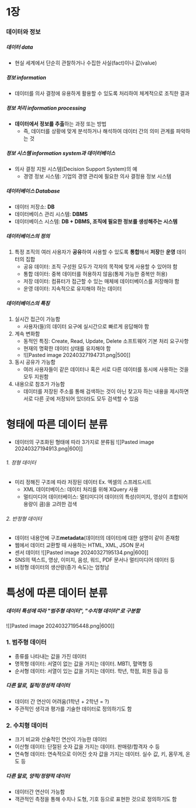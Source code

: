 # 1장
### 데이터와 정보
##### 데이터 data
- 현실 세계에서 단순히 관찰하거나 수집한 사실(fact)이나 값(value)
##### 정보 information
- 데이터를 의사 결정에 유용하게 활용할 수 있도록 처리하여 체계적으로 조직한 결과
##### 정보 처리 information processing
- **데이터에서 정보를 추출**하는 과정 또는 방법
	- 즉, 데이터를 상황에 맞게 분석하거나 해석하여 데이터 간의 의미 관계를 파악하는 것  
##### 정보 시스템 information system과 데이터베이스
- 의사 결정 지원 시스템(Decision Support System)의 예
	- 경영 정보 시스템: 기업의 경영 관리에 필요한 의사 결정용 정보 시스템
##### 데이터베이스 Database
- 데이터 저장소: **DB**
- 데이터베이스 관리 시스템: **DBMS**
- 데이터베이스 시스템: **DB + DBMS, 조직에 필요한 정보를 생성해주는 시스템**
##### 데이터베이스의 정의
1. 특정 조직의 여러 사용자가 **공유**하여 사용할 수 있도록 **통합**해서 **저장**한 **운영** 데이터의 집합
	- 공유 데이터: 조직 구성원 모두가 각자의 목적에 맞게 사용할 수 있어야 함
	- 통합 데이터: 중복 데이터를 허용하지 않음(통제 가능한 중복만 허용)
	- 저장 데이터: 컴퓨터가 접근할 수 있는 매체에 데이터베이스를 저장해야 함
	- 운영 데이터: 지속적으로 유지해야 하는 데이터
##### 데이터베이스의 특징
1. 실시간 접근이 가능함
	- 사용자(들)의 데이터 요구에 실시간으로 빠르게 응답해야 함
2. 계속 변화함
	- 동적인 특징: Create, Read, Update, Delete 소프트웨어 기본 처리 요구사항
	- 현재의 명확한 데이터 상태를 유지해야 함
	- ![[Pasted image 20240327194731.png|500]]
3. 동시 공유가 가능함
	- 여러 사용자들이 같은 데이터나 혹은 서로 다른 데이터를 동시에 사용하는 것을 모두 지원함
4. 내용으로 참조가 가능함
	- 데이터를 저장된 주소를 통해 검색하는 것이 아닌 찾고자 하는 내용을 제시하면 서로 다른 곳에 저장되어 있더라도 모두 검색할 수 있음

# 형태에 따른 데이터 분류
- 데이터의 구조화된 형태에 따라 3가지로 분류됨
![[Pasted image 20240327194913.png|600]]
###### 1. 정형 데이터
- 미리 정해진 구조에 따라 저장된 데이터
	Ex. 엑셀의 스프레드시트
	- XML 데이터베이스: 데이터 처리를 위해 XQuery 사용
	- 멀티미디어 데이터베이스: 멀티미디어 데이터의 특성(이미지, 영상이 조합되어 용량이 큼)을 고려한 검색
###### 2. 반정형 데이터
- 데이터 내용안에 구조**metadata**(데이터의 데이터)에 대한 설명이 같이 존재함
- 웹에서 데이터 교환할 때 사용하는 HTML, XML, JSON 문서
- 센서 데이터 
![[Pasted image 20240327195134.png|600]]
- SNS의 텍스트, 영상, 이미지, 음성, 워드, PDF 문서나 멀티미디어 데이터 등
- 비정형 데이터의 생산량(증가 속도)는 엄청남

# 특성에 따른 데이터 분류
##### 데이터 특성에 따라 "범주형 데이터", "수치형 데이터"로 구분함
![[Pasted image 20240327195448.png|600]]
### 1. 범주형 데이터
- 종류를 나타내는 값을 가진 데이터
- 명목형 데이터: 서열이 없는 값을 가지는 데이터. MBTI, 혈액형 등
- 순서형 데이터: 서열이 있는 값을 가지는 데이터. 학년, 학점, 회원 등급 등
##### 다른 말로, 질적/정성적 데이터
- 데이터 간 연산이 어려움(1학년 + 2학년 = ?)
- 주관적인 생각과 평가를 기술한 데이터로 정의하기도 함
### 2. 수치형 데이터
- 크기 비교와 산술적인 연산이 가능한 데이터
- 이산형 데이터: 단절된 숫자 값을 가지는 데이터. 판매량/합격자 수 등
- 연속형 데이터: 연속적으로 이어진 숫자 값을 가지는 데이터. 실수 값, 키, 몸무게, 온도 등
##### 다른 말로, 양적/정량적 데이터
- 데이터간 연산이 가능함
- 객관적인 측정을 통해 수치나 도형, 기호 등으로 표현한 것으로 정의하기도 함


